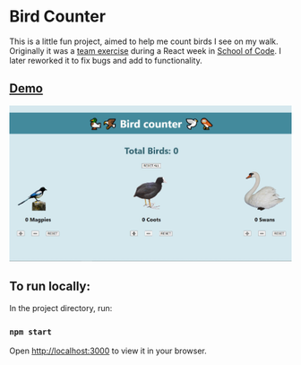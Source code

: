 # Bird Counter

This is a little fun project, aimed to help me count birds I see on my walk. Originally it was a [team exercise](https://github.com/E-K8/w8d2_react-practice_creativity-challenge-maria-nicolas-kate) during a React week in [School of Code](https://www.schoolofcode.co.uk/). I later reworked it to fix bugs and add to functionality.

## [Demo](https://bird-counter.netlify.app)

![screenshot](bird-counter_screenshot.jpg)

## To run locally:

In the project directory, run:

### `npm start`

Open [http://localhost:3000](http://localhost:3000) to view it in your browser.
